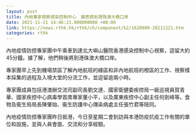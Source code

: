 ```yaml
---
layout: post
title: 內地專家視察感染控制中心　據悉將到港珠澳大橋口岸
date: 2021-11-21 14:46:21.000000000 +08:00
link: https://news.rthk.hk/rthk/ch/component/k2/1620809-20211121.htm
categories: rthk
---
```


內地疫情防控專家團中午乘車到達北大嶼山醫院香港感染控制中心視察，逗留大約45分鐘。據了解，他們稍後將到港珠澳大橋口岸。

專家團早上先到機場禁區了解內地航班的綠區和非內地航班的橙區的工作、視察樣本採集的過程及入境大堂的分流工作，並逗留逾兩小時。

專家團成員包括港澳辦交流司副司長劉文達、國家衛健委疾控局一級巡視員賀青華、國家疾控中心病毒學首席專家董小平，以及廣東疾控中心副主任何劍峰等。食物及衞生局局長陳肇始、衞生防護中心傳染病處主任張竹君等陪同。

內地疫情防控專家團昨日抵港，今日至星期二會到訪與本港防疫抗疫工作有關的單位和設施，並與人員會面、交流和分享經驗。
